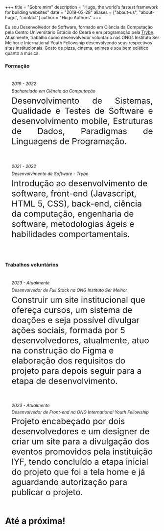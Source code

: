 +++
title = "Sobre mim"
description = "Hugo, the world's fastest framework for building websites"
date = "2019-02-28"
aliases = ["about-us", "about-hugo", "contact"]
author = "Hugo Authors"
+++


Eu sou Desenvolvedor de Software, formado em Ciência da Computação pela Centro Universitário Estácio do Ceará e em programação pela [Trybe](https://www.betrybe.com/). Atualmente, trabalho como desenvolvedor voluntário nas ONGs Instituto Ser Melhor e International Youth Fellowship desenvolvendo seus respectivos sites institucionais. Gosto de pizza, cinema, animes e sou bem eclético quanto a música. 

### Formação

<div style='border:1px solid white; border-radius: 10px; padding: 15px; margin-bottom: 10px;'>
<p style='margin: 7px 5px;font-style: italic'>2019 - 2022</p>

<h6 style='margin: 7px 5px;'>Bacharelado em Ciência da Computação</h6>

<p style='margin: 7px 5px; font-size: 1.7rem;  text-align: justify'>
    Desenvolvimento de Sistemas, Qualidade e Testes de Software e desenvolvimento mobile, Estruturas de Dados, Paradigmas de Linguagens de Programação.  
</p>
</div>


<div style='border:1px solid white; border-radius: 10px; padding: 15px; margin-bottom: 50px'>
<p style='margin: 7px 5px;font-style: italic'>2021 - 2022</p>

<h6 style='margin: 7px 5px;'>Desenvolvimento de Software - Trybe</h6>

<p style='margin: 7px 5px; font-size: 1.7rem'>
    Introdução ao desenvolvimento de software, front-end (Javascript, HTML 5, CSS), back-end, ciência da computação, engenharia de software, metodologias ágeis e habilidades comportamentais. 
</p>
</div>  

### Trabalhos voluntários

<div style='border:1px solid white; border-radius: 10px; padding: 15px; margin-bottom: 10px'>
<p style='margin: 7px 5px;font-style: italic'>2023 - Atualmente</p>

<h6 style='margin: 7px 5px;'>Desenvolvedor de Full Stack na ONG Instituto Ser Melhor</h6>

<p style='margin: 7px 5px; font-size: 1.7rem'>
    Construir um site institucional que ofereça cursos, um sistema de doações e seja possível divulgar ações sociais, formada por 5 desenvolvedores, atualmente, atuo na construção do Figma e elaboração dos requisitos do projeto para depois seguir para a etapa de desenvolvimento.  
</p>
</div>


<div style='border:1px solid white; border-radius: 10px; padding: 15px'>
<p style='margin: 5px;font-style: italic'>2023 - Atualmente</p>

<h6 style='margin: 5px;'>Desenvolvedor de Front-end na ONG International Youth Fellowship</h6>

<p style='margin: 5px; font-size: 1.7rem'>
    Projeto encabeçado por dois desenvolvedores e um designer de criar um site para a divulgação dos eventos promovidos pela instituição IYF, tendo concluído a etapa inicial do projeto que foi a tela home e já aguardando autorização para publicar o projeto.    
</p>
</div>



# Até a próxima!